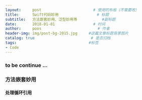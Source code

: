 ```yaml
---
layout:     post                       # 使用的布局（不需要改）
title:      Swift代码妙用                 # 标题
subtitle:   方法嵌套妙用、泛型妙用等           #副标题
date:       2018-01-01                 # 时间
author:     poos                         # 作者
header-img: img/post-bg-2015.jpg     #这篇文章标题背景图片
catalog: true                         # 是否归档
tags:                                #标签
- Code
---
```



### to be continue ...

### 方法嵌套妙用

#### 处理循环引用

<!--
如下的代码发生了循环引用：


```
class A: NSObject {

    let block: (Bool) -> Void

    init(block: @escaping (Bool) -> Void) {
        self.block = block
    }

    deinit {
        print("\(self)A deinit")
    }

}
```

```
class B: NSObject {
    var a = false
    var aC = A.init { (_) in

    }

    func testBlcok() {

      //self 持有了 aC，aC 的 block 持有了 self.a
        aC = A.init(block: { (isT) in
            self.a = isT
        })
        aC.block(true)
        print(aC)
    }

    deinit {
        print("\(self)😆B deinit")
    }
}
```

当在 VC 中调用时候就会造成对象无法被 deinit

**不要在 playground测试内存泄露相关的代码**, [stackoverflow: Deinit method is never called - Swift playground](https://stackoverflow.com/questions/24363384/deinit-method-is-never-called-swift-playground)

```
class ViewController: UIViewController {

    override func viewDidLoad() {
        super.viewDidLoad()
        // Do any additional setup after loading the view, typically from a nib.

        var b = B()
        b.testBlcok()
        let c = B()
        c.testBlcok()
        b = c
    }     


}
```

如果添加 **[weak self]** 即可防止强引用，本文探讨的是另外一种方式：函数嵌套。修改 testBlcok 如下：

```
...
func testBlcok() {
    func blockAction(isT: Bool) {
        a = isT
        print("hahhah\(isT)")
    }

    aC = A.init(block: { (isT) in
        blockAction(isT: isT)
    })
    aC.block(true)
    print(aC)
}
...

```

**此时就可以脱离循环引用正常释放了**


##### 为什么会这样呢

因为作用域的问题

[Swift 学习笔记4 —— 文件结构，作用域和生命周期](https://n3xtchen.github.io/n3xtchen/swift/2016/02/14/swift-tut4)

上边代码中被嵌套的部分的作用域只在 { 开始和 } 结束之间，所以
```
func blockAction(isT: Bool) {
    a = isT
    print("hahhah\(isT)")
}
``` -->
